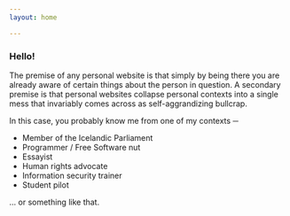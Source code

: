 ```yaml
---
layout: home

---
```

### Hello!

The premise of any personal website is that simply by being there you are already aware of certain things about the person in question. A secondary premise is that personal websites collapse personal contexts into a single mess that invariably comes across as self-aggrandizing bullcrap. 

In this case, you probably know me from one of my contexts ─ 

* Member of the Icelandic Parliament
* Programmer / Free Software nut
* Essayist
* Human rights advocate
* Information security trainer
* Student pilot

... or something like that.